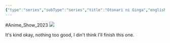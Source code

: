 ```yaml
---
{"type":"series","subType":"series","title":"Otonari ni Ginga","englishTitle":"A Galaxy Next Door","year":2023,"dataSource":"MALAPI","url":"https://myanimelist.net/anime/51705/Otonari_ni_Ginga","id":51705,"genres":["Comedy","Romance","Supernatural"],"studios":["Asahi Production"],"episodes":12,"duration":"24 min per ep","onlineRating":7.36,"actors":null,"image":"https://cdn.myanimelist.net/images/anime/1091/135041.jpg","released":true,"streamingServices":null,"airing":true,"airedFrom":"09/04/2023","airedTo":"01/01/1970","watched":false,"lastWatched":null,"personalRating":0,"tags":["mediaDB/tv/series"],"dg-publish":true,"dateWatched":"2023-08-30","rating":"⭐ 7","status":"dropped","permalink":"/media-db/series/otonari-ni-ginga-2023/","dgPassFrontmatter":true,"noteIcon":"1","created":"2023-11-14T21:08:36.123+05:30","updated":"2023-12-15T03:59:17.875+05:30"}
---
```


#Anime_Show_2023 
<img src="https://cdn.myanimelist.net/images/anime/1091/135041.jpg">

It's kind okay, nothing too good, I din't think I'll finish this one.